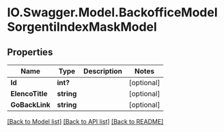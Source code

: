 # IO.Swagger.Model.BackofficeModelSorgentiIndexMaskModel
## Properties

Name | Type | Description | Notes
------------ | ------------- | ------------- | -------------
**Id** | **int?** |  | [optional] 
**ElencoTitle** | **string** |  | [optional] 
**GoBackLink** | **string** |  | [optional] 

[[Back to Model list]](../README.md#documentation-for-models) [[Back to API list]](../README.md#documentation-for-api-endpoints) [[Back to README]](../README.md)

